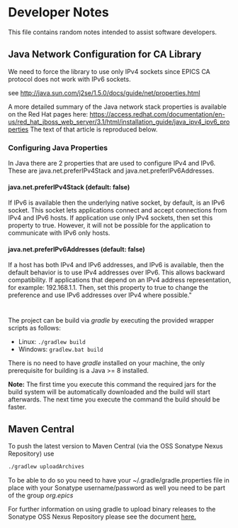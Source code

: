  # Developer Notes   
    
This file contains random notes intended to assist software developers.

## Java Network Configuration for CA Library
    
We need to force the library to use only IPv4 sockets since EPICS CA protocol does not work with IPv6 sockets.

see http://java.sun.com/j2se/1.5.0/docs/guide/net/properties.html

A more detailed summary of the Java network stack properties is available on the Red Hat pages here:
https://access.redhat.com/documentation/en-us/red_hat_jboss_web_server/3.1/html/installation_guide/java_ipv4_ipv6_properties
The text of that article is reproduced below.

### Configuring Java Properties

In Java there are 2 properties that are used to configure IPv4 and IPv6. These are java.net.preferIPv4Stack and 
java.net.preferIPv6Addresses.

#### java.net.preferIPv4Stack (default: false)


If IPv6 is available then the underlying native socket, by default, is an IPv6 socket. This socket lets applications 
connect and accept connections from IPv4 and IPv6 hosts. If application use only IPv4 sockets, then set this property 
to true. However, it will not be possible for the application to communicate with IPv6 only hosts.

#### java.net.preferIPv6Addresses (default: false)

If a host has both IPv4 and IPv6 addresses, and IPv6 is available, then the default behavior is to use IPv4 
addresses over IPv6. This allows backward compatibility. If applications that depend on an IPv4 address representation, 
for example: 192.168.1.1. Then, set this property to true to change the preference and use IPv6 addresses over IPv4 
where possible."


#

The project can be build via *gradle* by executing the provided wrapper scripts as follows:
 * Linux: `./gradlew build`
 * Windows: `gradlew.bat build`

There is no need to have *gradle* installed on your machine, the only prerequisite for building is a Java >= 8 installed.

__Note:__ The first time you execute this command the required jars for the build system will be automatically downloaded and the build will start afterwards. The next time you execute the command the build should be faster.

## Maven Central
To push the latest version to Maven Central (via the OSS Sonatype Nexus Repository) use

```bash
./gradlew uploadArchives
```

To be able to do so you need to have your ~/.gradle/gradle.properties file in place with your Sonatype username/password as well you need to be part of the group *org.epics*

For further information on using gradle to upload binary releases to the Sonatype OSS Nexus Repository please see the document [here.](https://central.sonatype.org/pages/gradle.html)
